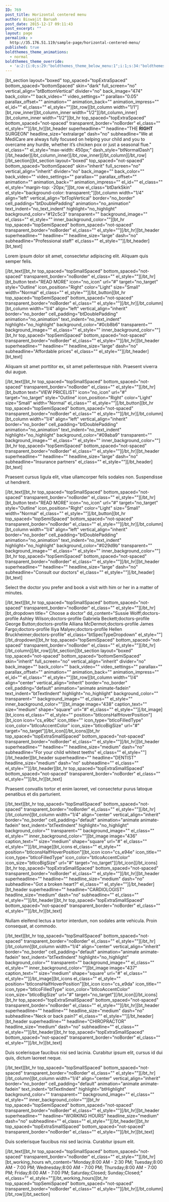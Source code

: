 ```yaml
---
ID: 769
post_title: Horizontal centered menu
author: Biswajit Baruah
post_date: 2015-12-17 09:11:43
post_excerpt: ""
layout: page
permalink: >
  http://35.176.51.119/sample-page/horizontal-centered-menu/
published: true
boldthemes_theme_animations:
  - normal
boldthemes_theme_override:
  - 'a:2:{i:0;s:29:"boldthemes_theme_below_menu:1";i:1;s:34:"boldthemes_theme_menu_type:hCenter";}'
---
```

[bt_section layout="boxed" top_spaced="topExtraSpaced" bottom_spaced="bottomSpaced" skin="dark" full_screen="no" vertical_align="btBottomVertical" divider="no" back_image="474" back_color="" back_video="" video_settings="" parallax="0.05" parallax_offset="" animation="" animation_back="" animation_impress="" el_id="" el_class="" el_style=""][bt_row][bt_column width="1/1"][bt_row_inner][bt_column_inner width="1/2"][/bt_column_inner][bt_column_inner width="1/2"][bt_hr top_spaced="topExtraSpaced" bottom_spaced="not-spaced" transparent_border="noBorder" el_class="" el_style=""][/bt_hr][bt_header superheadline="" headline="THE <b>RIGHT</b> SURGEON" headline_size="extralarge" dash="no" subheadline="We at MediCare are always fully focused on helping your child and you to overcame any hurdle, whether it’s chicken pox or just a seasonal flue." el_class="" el_style="max-width: 450px;" dash_style="btNormalDash"][/bt_header][/bt_column_inner][/bt_row_inner][/bt_column][/bt_row][/bt_section][bt_section layout="boxed" top_spaced="not-spaced" bottom_spaced="bottomSpaced" skin="inherit" full_screen="no" vertical_align="inherit" divider="no" back_image="" back_color="" back_video="" video_settings="" parallax="" parallax_offset="" animation="" animation_back="" animation_impress="" el_id="" el_class="" el_style="margin-top: -20px;"][bt_row el_class="btDarkSkin" el_style="background-color: transparent;"][bt_column width="1/4" align="left" vertical_align="btTopVertical" border="no_border" cell_padding="btDoublePadding" animation="no_animation" text_indent="no_text_indent" highlight="no_highlight" background_color="#12c5c3" transparent="" background_image="" el_class="" el_style="" inner_background_color=""][bt_hr top_spaced="topSemiSpaced" bottom_spaced="not-spaced" transparent_border="noBorder" el_class="" el_style=""][/bt_hr][bt_header superheadline="" headline="" headline_size="large" dash="no" subheadline="Professional staff" el_class="" el_style=""][/bt_header][bt_text]

Lorem ipsum dolor sit amet, consectetur adipiscing elit. Aliquam quis semper felis.

[/bt_text][bt_hr top_spaced="topSmallSpaced" bottom_spaced="not-spaced" transparent_border="noBorder" el_class="" el_style=""][/bt_hr][bt_button text="READ MORE" icon="no_icon" url="#" target="no_target" style="Outline" icon_position="Right" color="Light" size="Small" width="Normal" el_class="" el_style=""][/bt_button][bt_hr top_spaced="topSemiSpaced" bottom_spaced="not-spaced" transparent_border="noBorder" el_class="" el_style=""][/bt_hr][/bt_column][bt_column width="1/4" align="left" vertical_align="inherit" border="no_border" cell_padding="btDoublePadding" animation="no_animation" text_indent="no_text_indent" highlight="no_highlight" background_color="#0cb8b6" transparent="" background_image="" el_class="" el_style="" inner_background_color=""][bt_hr top_spaced="topSemiSpaced" bottom_spaced="not-spaced" transparent_border="noBorder" el_class="" el_style=""][/bt_hr][bt_header superheadline="" headline="" headline_size="large" dash="no" subheadline="Affordable prices" el_class="" el_style=""][/bt_header][bt_text]

Aliquam sit amet porttitor ex, sit amet pellentesque nibh. Praesent viverra dui augue.

[/bt_text][bt_hr top_spaced="topSmallSpaced" bottom_spaced="not-spaced" transparent_border="noBorder" el_class="" el_style=""][/bt_hr][bt_button text="VIEW PRICELIST" icon="no_icon" url="#" target="no_target" style="Outline" icon_position="Right" color="Light" size="Small" width="Normal" el_class="" el_style=""][/bt_button][bt_hr top_spaced="topSemiSpaced" bottom_spaced="not-spaced" transparent_border="noBorder" el_class="" el_style=""][/bt_hr][/bt_column][bt_column width="1/4" align="left" vertical_align="inherit" border="no_border" cell_padding="btDoublePadding" animation="no_animation" text_indent="no_text_indent" highlight="no_highlight" background_color="#09aba9" transparent="" background_image="" el_class="" el_style="" inner_background_color=""][bt_hr top_spaced="topSemiSpaced" bottom_spaced="not-spaced" transparent_border="noBorder" el_class="" el_style=""][/bt_hr][bt_header superheadline="" headline="" headline_size="large" dash="no" subheadline="Insurance partners" el_class="" el_style=""][/bt_header][bt_text]

Praesent cursus ligula elit, vitae ullamcorper felis sodales non. Suspendisse ut hendrerit.

[/bt_text][bt_hr top_spaced="topSmallSpaced" bottom_spaced="not-spaced" transparent_border="noBorder" el_class="" el_style=""][/bt_hr][bt_button text="READ MORE" icon="no_icon" url="#" target="no_target" style="Outline" icon_position="Right" color="Light" size="Small" width="Normal" el_class="" el_style=""][/bt_button][bt_hr top_spaced="topSemiSpaced" bottom_spaced="not-spaced" transparent_border="noBorder" el_class="" el_style=""][/bt_hr][/bt_column][bt_column width="1/4" align="left" vertical_align="inherit" border="no_border" cell_padding="btDoublePadding" animation="no_animation" text_indent="no_text_indent" highlight="no_highlight" background_color="#029d9b" transparent="" background_image="" el_class="" el_style="" inner_background_color=""][bt_hr top_spaced="topSemiSpaced" bottom_spaced="not-spaced" transparent_border="noBorder" el_class="" el_style=""][/bt_hr][bt_header superheadline="" headline="" headline_size="large" dash="no" subheadline="Consult our doctors" el_class="" el_style=""][/bt_header][bt_text]

Select the doctor you prefer and book a visit with him or her in a matter of minutes.

[/bt_text][bt_hr top_spaced="topSmallSpaced" bottom_spaced="not-spaced" transparent_border="noBorder" el_class="" el_style=""][/bt_hr][bt_dropdown title=" Choose a doctor" dd_content="Sussie Wolff;doctors-profile
Ashley Wilson;doctors-profile
Gabriela Beckett;doctors-profile
George Button;doctors-profile
Alliana McDermot;doctors-profile
James Fargo;doctors-profile
Iliya Malyev;doctors-profile
Hellen Bruckheimer;doctors-profile" el_class="btSpecTypeDropdown" el_style=""][/bt_dropdown][bt_hr top_spaced="topSemiSpaced" bottom_spaced="not-spaced" transparent_border="noBorder" el_class="" el_style=""][/bt_hr][/bt_column][/bt_row][/bt_section][bt_section layout="boxed" top_spaced="not-spaced" bottom_spaced="bottomSemiSpaced" skin="inherit" full_screen="no" vertical_align="inherit" divider="no" back_image="" back_color="" back_video="" video_settings="" parallax="" parallax_offset="" animation="" animation_back="" animation_impress="" el_id="" el_class="" el_style=""][bt_row][bt_column width="1/4" align="center" vertical_align="inherit" border="no_border" cell_padding="default" animation="animate animate-fadein" text_indent="btTextIndent" highlight="no_highlight" background_color="" transparent="" background_image="" el_class="" el_style="" inner_background_color=""][bt_image image="438" caption_text="" size="medium" shape="square" url="#" el_class="" el_style=""][/bt_image][bt_icons el_class="" el_style="" position="btIconsHalfHoverPosition"][bt_icon icon="cs_e9bc" icon_title="" icon_type="btIcoFilledType" icon_color="btIcoAccentColor" icon_size="btIcoBigSize" url="#" target="no_target"][/bt_icon][/bt_icons][bt_hr top_spaced="topExtraSmallSpaced" bottom_spaced="not-spaced" transparent_border="noBorder" el_class="" el_style=""][/bt_hr][bt_header superheadline="" headline="" headline_size="medium" dash="no" subheadline="For your child whitest teeths" el_class="" el_style=""][/bt_header][bt_header superheadline="" headline="DENTIST" headline_size="medium" dash="no" subheadline="" el_class="" el_style=""][/bt_header][bt_hr top_spaced="topExtraSmallSpaced" bottom_spaced="not-spaced" transparent_border="noBorder" el_class="" el_style=""][/bt_hr][bt_text]

Praesent convallis tortor et enim laoreet, vel consectetur purus latoque penatibus et dis parturient.

[/bt_text][bt_hr top_spaced="topSmallSpaced" bottom_spaced="not-spaced" transparent_border="noBorder" el_class="" el_style=""][/bt_hr][/bt_column][bt_column width="1/4" align="center" vertical_align="inherit" border="no_border" cell_padding="default" animation="animate animate-fadein" text_indent="btTextIndent" highlight="no_highlight" background_color="" transparent="" background_image="" el_class="" el_style="" inner_background_color=""][bt_image image="436" caption_text="" size="medium" shape="square" url="#" el_class="" el_style=""][/bt_image][bt_icons el_class="" el_style="" position="btIconsHalfHoverPosition"][bt_icon icon="cs_e94e" icon_title="" icon_type="btIcoFilledType" icon_color="btIcoAccentColor" icon_size="btIcoBigSize" url="#" target="no_target"][/bt_icon][/bt_icons][bt_hr top_spaced="topExtraSmallSpaced" bottom_spaced="not-spaced" transparent_border="noBorder" el_class="" el_style=""][/bt_hr][bt_header superheadline="" headline="" headline_size="medium" dash="no" subheadline="Got a broken heart?" el_class="" el_style=""][/bt_header][bt_header superheadline="" headline="CARDIOLOGIST" headline_size="medium" dash="no" subheadline="" el_class="" el_style=""][/bt_header][bt_hr top_spaced="topExtraSmallSpaced" bottom_spaced="not-spaced" transparent_border="noBorder" el_class="" el_style=""][/bt_hr][bt_text]

Nullam eleifend lectus a tortor interdum, non sodales ante vehicula. Proin consequat, at commodo.

[/bt_text][bt_hr top_spaced="topSmallSpaced" bottom_spaced="not-spaced" transparent_border="noBorder" el_class="" el_style=""][/bt_hr][/bt_column][bt_column width="1/4" align="center" vertical_align="inherit" border="no_border" cell_padding="default" animation="animate animate-fadein" text_indent="btTextIndent" highlight="no_highlight" background_color="" transparent="" background_image="" el_class="" el_style="" inner_background_color=""][bt_image image="437" caption_text="" size="medium" shape="square" url="#" el_class="" el_style=""][/bt_image][bt_icons el_class="" el_style="" position="btIconsHalfHoverPosition"][bt_icon icon="cs_e9da" icon_title="" icon_type="btIcoFilledType" icon_color="btIcoAccentColor" icon_size="btIcoBigSize" url="#" target="no_target"][/bt_icon][/bt_icons][bt_hr top_spaced="topExtraSmallSpaced" bottom_spaced="not-spaced" transparent_border="noBorder" el_class="" el_style=""][/bt_hr][bt_header superheadline="" headline="" headline_size="medium" dash="no" subheadline="Neck or back pain?" el_class="" el_style=""][/bt_header][bt_header superheadline="" headline="CHIROPRACTOR" headline_size="medium" dash="no" subheadline="" el_class="" el_style=""][/bt_header][bt_hr top_spaced="topExtraSmallSpaced" bottom_spaced="not-spaced" transparent_border="noBorder" el_class="" el_style=""][/bt_hr][bt_text]

Duis scelerisque faucibus nisi sed lacinia. Curabitur ipsum elit, cursus id dui quis, dictum laoreet neque.

[/bt_text][bt_hr top_spaced="topSmallSpaced" bottom_spaced="not-spaced" transparent_border="noBorder" el_class="" el_style=""][/bt_hr][/bt_column][bt_column width="1/4" align="center" vertical_align="inherit" border="no_border" cell_padding="default" animation="animate animate-fadein" text_indent="btTextIndent" highlight="btHighlight" background_color="" transparent="" background_image="" el_class="" el_style="" inner_background_color=""][bt_hr top_spaced="topSemiSpaced" bottom_spaced="not-spaced" transparent_border="noBorder" el_class="" el_style=""][/bt_hr][bt_header superheadline="" headline="WORKING HOURS" headline_size="medium" dash="no" subheadline="" el_class="" el_style=""][/bt_header][bt_hr top_spaced="topExtraSmallSpaced" bottom_spaced="not-spaced" transparent_border="noBorder" el_class="" el_style=""][/bt_hr][bt_text]

Duis scelerisque faucibus nisi sed lacinia. Curabitur ipsum elit.

[/bt_text][bt_hr top_spaced="topSmallSpaced" bottom_spaced="not-spaced" transparent_border="noBorder" el_class="" el_style=""][/bt_hr][bt_working_hours wh_content="Monday;8:00 AM - 2:30 PM;
Tuesday;8:00 AM - 7:00 PM;
Wednesday;8:00 AM - 7:00 PM;
Thursday;8:00 AM - 7:00 PM;
Friday;8:00 AM - 7:00 PM;
Saturday;Closed;
Sunday;Closed;" el_class="" el_style=""][/bt_working_hours][bt_hr top_spaced="topSemiSpaced" bottom_spaced="not-spaced" transparent_border="noBorder" el_class="" el_style=""][/bt_hr][/bt_column][/bt_row][/bt_section]